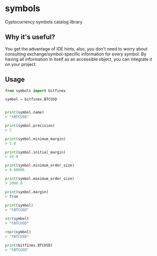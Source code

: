 # symbols
Cyptocurrency symbols catalog library

## Why it's useful?  
You get the advantage of IDE hints, also, you don't need to worry about consulting exchange/symbol-specific information for every symbol.
By having all information in itself as an accessible object, you can integrate it on your project.

## Usage  

```python
from symbols import bitfinex

symbol = bitfinex.BTCUSD  


print(symbol.name)
> "tBTCUSD"

print(symbol.precision)
> 5

print(symbol.minimum_margin)
> 5.0

print(symbol.initial_margin)
> 10.0

print(symbol.minimum_order_size)
> 0.00006

print(symbol.maximum_order_size)
> 2000.0

print(symbol.margin)
> True
  
print(symbol)
> "tBTCUSD"

str(symbol)
> "tBTCUSD"

repr(symbol)
> "tBTCUSD"

print(bitfinex.BTCUSD)
> "tBTCUSD"
```
